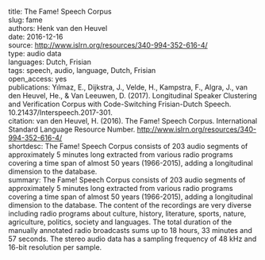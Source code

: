 title: The Fame! Speech Corpus  
slug: fame  
authors: Henk van den Heuvel  
date: 2016-12-16  
source: http://www.islrn.org/resources/340-994-352-616-4/  
type: audio data  
languages: Dutch, Frisian  
tags: speech, audio, language, Dutch, Frisian  
open_access: yes  
publications: Yılmaz, E., Dijkstra, J., Velde, H., Kampstra, F., Algra, J., van den Heuvel, He., & Van Leeuwen, D. (2017). Longitudinal Speaker Clustering and Verification Corpus with Code-Switching Frisian-Dutch Speech. 10.21437/Interspeech.2017-301.  
citation: van den Heuvel, H. (2016). The Fame! Speech Corpus. International Standard Language Resource Number. http://www.islrn.org/resources/340-994-352-616-4/   
shortdesc: The Fame! Speech Corpus consists of 203 audio segments of approximately 5 minutes long extracted from various radio programs covering a time span of almost 50 years (1966-2015), adding a longitudinal dimension to the database.  
summary: The Fame! Speech Corpus consists of 203 audio segments of approximately 5 minutes long extracted from various radio programs covering a time span of almost 50 years (1966-2015), adding a longitudinal dimension to the database. The content of the recordings are very diverse including radio programs about culture, history, literature, sports, nature, agriculture, politics, society and languages. The total duration of the manually annotated radio broadcasts sums up to 18 hours, 33 minutes and 57 seconds. The stereo audio data has a sampling frequency of 48 kHz and 16-bit resolution per sample.  
